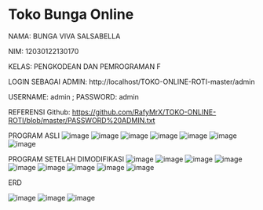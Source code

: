 # Toko Bunga Online
NAMA: BUNGA VIVA SALSABELLA

NIM: 12030122130170

KELAS: PENGKODEAN DAN PEMROGRAMAN F

LOGIN SEBAGAI ADMIN: http://localhost/TOKO-ONLINE-ROTI-master/admin

USERNAME: admin ; PASSWORD: admin


REFERENSI Github: https://github.com/RafyMrX/TOKO-ONLINE-ROTI/blob/master/PASSWORD%20ADMIN.txt

PROGRAM ASLI
![image](https://github.com/bungaviva123/PengkodeanDanPemrograman-Sistem-Toko-Bunga-Florist-UTS/assets/167213370/9980da27-bc0c-4103-a029-899d4606816d)
![image](https://github.com/bungaviva123/PengkodeanDanPemrograman-Sistem-Toko-Bunga-Florist-UTS/assets/167213370/56c1e52f-86c6-401d-aaba-304e68cf7b60)
![image](https://github.com/bungaviva123/PengkodeanDanPemrograman-Sistem-Toko-Bunga-Florist-UTS/assets/167213370/9f16be1c-0fbb-49f3-bccd-40be8fa1523a)
![image](https://github.com/bungaviva123/PengkodeanDanPemrograman-Sistem-Toko-Bunga-Florist-UTS/assets/167213370/c3632a6f-69b3-4135-a5b0-b715c506e03f)
![image](https://github.com/bungaviva123/PengkodeanDanPemrograman-Sistem-Toko-Bunga-Florist-UTS/assets/167213370/9782c24f-db28-4765-81bb-d07f44686924)
![image](https://github.com/bungaviva123/PengkodeanDanPemrograman-Sistem-Toko-Bunga-Florist-UTS/assets/167213370/34212423-bdc4-4352-b13b-9dfc10674a88)
![image](https://github.com/bungaviva123/PengkodeanDanPemrograman-Sistem-Toko-Bunga-Florist-UTS/assets/167213370/f11fd31d-d2d5-49a2-a6f1-7efa206add10)


PROGRAM SETELAH DIMODIFIKASI
![image](https://github.com/bungaviva123/PengkodeanDanPemrograman-Sistem-Toko-Bunga-Florist-UTS/assets/167213370/b7868540-a456-40aa-88a6-8da39287ca6f)
![image](https://github.com/bungaviva123/PengkodeanDanPemrograman-Sistem-Toko-Bunga-Florist-UTS/assets/167213370/5195e9fe-30be-4053-a8eb-178b49b2ce29)
![image](https://github.com/bungaviva123/PengkodeanDanPemrograman-Sistem-Toko-Bunga-Florist-UTS/assets/167213370/aad4de92-5413-45bb-870c-1460718fffd5)
![image](https://github.com/bungaviva123/PengkodeanDanPemrograman-Sistem-Toko-Bunga-Florist-UTS/assets/167213370/4b5b9e35-6f08-4c2f-8efb-b5a10849ff72)
![image](https://github.com/bungaviva123/PengkodeanDanPemrograman-Sistem-Toko-Bunga-Florist-UTS/assets/167213370/147787ed-0761-4821-98dd-42cab695c49b)
![image](https://github.com/bungaviva123/PengkodeanDanPemrograman-Sistem-Toko-Bunga-Florist-UTS/assets/167213370/a5ca4c29-7a29-44b6-bb03-78d000cc9604)
![image](https://github.com/bungaviva123/PengkodeanDanPemrograman-Sistem-Toko-Bunga-Florist-UTS/assets/167213370/a4926460-1f95-49d5-af3f-0f6b4e449db4)
![image](https://github.com/bungaviva123/PengkodeanDanPemrograman-Sistem-Toko-Bunga-Florist-UTS/assets/167213370/22d37575-8b44-4f13-8d2f-9d727530d6c1)
![image](https://github.com/bungaviva123/PengkodeanDanPemrograman-Sistem-Toko-Bunga-Florist-UTS/assets/167213370/badd7086-f875-43d1-998d-2ce637be555b)


ERD

![image](https://github.com/bungaviva123/PengkodeanDanPemrograman-Sistem-Toko-Bunga-Florist-UTS/assets/167213370/bb688488-fda9-4b01-b4c5-aa1a0e5ee2b6)
![image](https://github.com/bungaviva123/PengkodeanDanPemrograman-Sistem-Toko-Bunga-Florist-UTS/assets/167213370/62ee6ccd-defe-4932-af01-4724fa1e4196)
![image](https://github.com/bungaviva123/PengkodeanDanPemrograman-Sistem-Toko-Bunga-Florist-UTS/assets/167213370/83c19b04-0d0a-43aa-948a-bb0fad7fa9cf)

